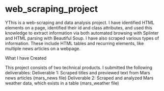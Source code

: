 # web_scraping_project
YThis is a web-scraping and data analysis project. I have identified HTML elements on a page, identified their id and class attributes, and used this knowledge to extract information via both automated browsing with Splinter and HTML parsing with Beautiful Soup. I have also scraped various types of information. These include HTML tables and recurring elements, like multiple news articles on a webpage.

What I have Created

This project consists of two technical products. I submitted the following deliverables:
Deliverable 1: Scraped titles and previewed text from Mars news articles (mars_news file)
Deliverable 2: Scraped and analyzed Mars weather data, which exists in a table (mars_weather file)
